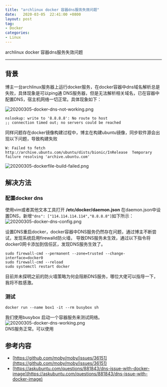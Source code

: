 ```yaml
---
title: "archlinux docker 容器dns服务失效问题"
date:   2020-03-05  22:41:00 +0800
layout: post
tag:
- Docker
categories:
- Linux
---
```


archlinux docker 容器dns服务失效问题

-------
## 背景
博主一台archlinux服务器上运行docker服务，在docker容器中dns域名解析总是失败，具体现象是可以ping通
DNS服务器，但是无法解析相关域名，已在容器中配置DNS，宿主机网络一切正常。具体现象如下：  

![20200305-docker-dns-not-working.png](https://hksanduo.github.io/images/20200305-docker-dns-not-working.png)

```
nslookup: write to '8.8.8.8': No route to host
;; connection timed out; no servers could be reached
```
同样问题存在docker镜像构建过程中，博主在构建ubuntu镜像，同步软件源会出现以下问题，导致构建失败   
```
W: Failed to fetch http://archive.ubuntu.com/ubuntu/dists/bionic/InRelease  Temporary failure resolving 'archive.ubuntu.com'
```

![20200305-dockerfile-build-failed.png](https://hksanduo.github.io/images/20200305-dockerfile-build-failed.png)

## 解决方法
### 配置docker dns
使用vim或者其他文本工具打开 **/etc/docker/daemon.json** 在daemon.json中设置DNS，新增```"dns": ["114.114.114.114","8.8.8.8"]```如下所示：  
![20200305-docker-dns-config.png](https://hksanduo.github.io/images/20200305-docker-dns-config.png)

设置DNS重启docker，docker容器中DNS服务仍然存在问题，通过博主不断尝试，发现系统启用firewalld防火墙，
导致DNS服务未生效，通过以下指令将docker0网卡添加到信任区，发现DNS服务生效了。
```
sudo firewall-cmd --permanent --zone=trusted --change-interface=docker0
sudo firewall-cmd --reload
sudo systemctl restart docker
```
目前并未探明之前的防火墙策略为何会阻断DNS服务，哪位大佬可以指导一下，我将不胜感激。

### 测试
```
docker run --name box1 -it --rm busybox sh
```
我们使用busybox 启动一个容器服务来测试网络。    
![20200305-docker-dns-working.png](https://hksanduo.github.io/images/20200305-docker-dns-working.png)   
DNS服务正常。可以使用

## 参考内容
- [https://github.com/moby/moby/issues/36151](https://github.com/moby/moby/issues/36151)
- [https://askubuntu.com/questions/881843/dns-issue-with-docker-image](https://askubuntu.com/questions/881843/dns-issue-with-docker-image)
